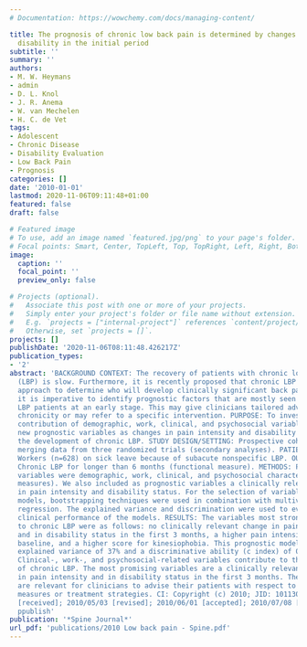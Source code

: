```yaml
---
# Documentation: https://wowchemy.com/docs/managing-content/

title: The prognosis of chronic low back pain is determined by changes in pain and
  disability in the initial period
subtitle: ''
summary: ''
authors:
- M. W. Heymans
- admin
- D. L. Knol
- J. R. Anema
- W. van Mechelen
- H. C. de Vet
tags:
- Adolescent
- Chronic Disease
- Disability Evaluation
- Low Back Pain
- Prognosis
categories: []
date: '2010-01-01'
lastmod: 2020-11-06T09:11:48+01:00
featured: false
draft: false

# Featured image
# To use, add an image named `featured.jpg/png` to your page's folder.
# Focal points: Smart, Center, TopLeft, Top, TopRight, Left, Right, BottomLeft, Bottom, BottomRight.
image:
  caption: ''
  focal_point: ''
  preview_only: false

# Projects (optional).
#   Associate this post with one or more of your projects.
#   Simply enter your project's folder or file name without extension.
#   E.g. `projects = ["internal-project"]` references `content/project/deep-learning/index.md`.
#   Otherwise, set `projects = []`.
projects: []
publishDate: '2020-11-06T08:11:48.426217Z'
publication_types:
- '2'
abstract: 'BACKGROUND CONTEXT: The recovery of patients with chronic low back pain
  (LBP) is slow. Furthermore, it is recently proposed that chronic LBP needs a prognostic
  approach to determine who will develop clinically significant back pain. Therefore,
  it is imperative to identify prognostic factors that are mostly seen in chronic
  LBP patients at an early stage. This may give clinicians tailored advice to prevent
  chronicity or may refer to a specific intervention. PURPOSE: To investigate the
  contribution of demographic, work, clinical, and psychosocial variables, including
  new prognostic variables as changes in pain intensity and disability status, on
  the development of chronic LBP. STUDY DESIGN/SETTING: Prospective cohort data by
  merging data from three randomized trials (secondary analyses). PATIENT SAMPLE:
  Workers (n=628) on sick leave because of subacute nonspecific LBP. OUTCOME MEASURES:
  Chronic LBP for longer than 6 months (functional measure). METHODS: Potential prognostic
  variables were demographic, work, clinical, and psychosocial characteristics (self-report
  measures). We also included as prognostic variables a clinically relevant change
  in pain intensity and disability status. For the selection of variables and prognostic
  models, bootstrapping techniques were used in combination with multivariable logistic
  regression. The explained variance and discrimination were used to evaluate the
  clinical performance of the models. RESULTS: The variables most strongly related
  to chronic LBP were as follows: no clinically relevant change in pain intensity
  and in disability status in the first 3 months, a higher pain intensity score at
  baseline, and a higher score for kinesiophobia. This prognostic model had a bootstrap-corrected
  explained variance of 37% and a discriminative ability (c index) of 0.80. CONCLUSIONS:
  Clinical-, work-, and psychosocial-related variables contribute to the development
  of chronic LBP. The most promising variables are a clinically relevant decrease
  in pain intensity and in disability status in the first 3 months. These variables
  are relevant for clinicians to advise their patients with respect to preventive
  measures or treatment strategies. CI: Copyright (c) 2010; JID: 101130732; 2009/01/28
  [received]; 2010/05/03 [revised]; 2010/06/01 [accepted]; 2010/07/08 [aheadofprint];
  ppublish'
publication: '*Spine Journal*'
url_pdf: 'publications/2010 Low back pain - Spine.pdf'
---
```

